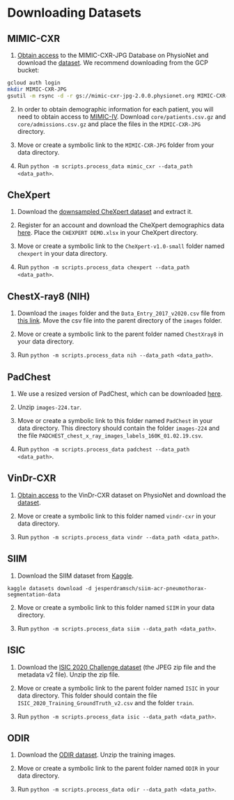 # Downloading Datasets

## MIMIC-CXR
1. [Obtain access](https://mimic-cxr.mit.edu/about/access/) to the MIMIC-CXR-JPG Database on PhysioNet and download the [dataset](https://physionet.org/content/mimic-cxr-jpg/2.0.0/). We recommend downloading from the GCP bucket:

```bash
gcloud auth login
mkdir MIMIC-CXR-JPG
gsutil -m rsync -d -r gs://mimic-cxr-jpg-2.0.0.physionet.org MIMIC-CXR-JPG
```

2. In order to obtain demographic information for each patient, you will need to obtain access to [MIMIC-IV](https://physionet.org/content/mimiciv/). Download `core/patients.csv.gz` and `core/admissions.csv.gz` and place the files in the `MIMIC-CXR-JPG` directory.

3. Move or create a symbolic link to the `MIMIC-CXR-JPG` folder from your data directory.

4. Run `python -m scripts.process_data mimic_cxr --data_path <data_path>`.

## CheXpert

1. Download the [downsampled CheXpert dataset](http://download.cs.stanford.edu/deep/CheXpert-v1.0-small.zip) and extract it.

2. Register for an account and download the CheXpert demographics data [here](https://stanfordaimi.azurewebsites.net/datasets/192ada7c-4d43-466e-b8bb-b81992bb80cf). Place the `CHEXPERT DEMO.xlsx` in your CheXpert directory. 

3. Move or create a symbolic link to the `CheXpert-v1.0-small` folder named `chexpert` in your data directory.

4. Run `python -m scripts.process_data chexpert --data_path <data_path>`.


## ChestX-ray8 (NIH)

1. Download the `images` folder and the `Data_Entry_2017_v2020.csv` file from [this link](https://nihcc.app.box.com/v/ChestXray-NIHCC). Move the csv file into the parent directory of the `images` folder.

2. Move or create a symbolic link to the parent folder named `ChestXray8` in your data directory.

3. Run `python -m scripts.process_data nih --data_path <data_path>`.

## PadChest

1. We use a resized version of PadChest, which can be downloaded [here](https://academictorrents.com/details/96ebb4f92b85929eadfb16761f310a6d04105797).

2. Unzip `images-224.tar`.

3. Move or create a symbolic link to this folder named `PadChest` in your data directory. This directory should contain the folder `images-224` and the file `PADCHEST_chest_x_ray_images_labels_160K_01.02.19.csv`.

4. Run `python -m scripts.process_data padchest --data_path <data_path>`.

## VinDr-CXR

1. [Obtain access](https://mimic-cxr.mit.edu/about/access/) to the VinDr-CXR dataset on PhysioNet and download the [dataset](https://physionet.org/content/vindr-cxr/1.0.0/). 

2. Move or create a symbolic link to this folder named `vindr-cxr` in your data directory.

3. Run `python -m scripts.process_data vindr --data_path <data_path>`.

## SIIM

1. Download the SIIM dataset from [Kaggle](https://www.kaggle.com/c/siim-acr-pneumothorax-segmentation).
```
kaggle datasets download -d jesperdramsch/siim-acr-pneumothorax-segmentation-data
```

2.  Move or create a symbolic link to this folder named `SIIM` in your data directory.

3. Run `python -m scripts.process_data siim --data_path <data_path>`.

## ISIC

1. Download the [ISIC 2020 Challenge dataset](https://challenge2020.isic-archive.com/) (the JPEG zip file and the metadata v2 file). Unzip the zip file.

2. Move or create a symbolic link to the parent folder named `ISIC` in your data directory. This folder should contain the file `ISIC_2020_Training_GroundTruth_v2.csv` and the folder `train`.

3. Run `python -m scripts.process_data isic --data_path <data_path>`.


## ODIR

1. Download the [ODIR dataset](https://academictorrents.com/details/cf3b8d5ecdd4284eb9b3a80fcfe9b1d621548f72). Unzip the training images.

2. Move or create a symbolic link to the parent folder named `ODIR` in your data directory.

3. Run `python -m scripts.process_data odir --data_path <data_path>`.